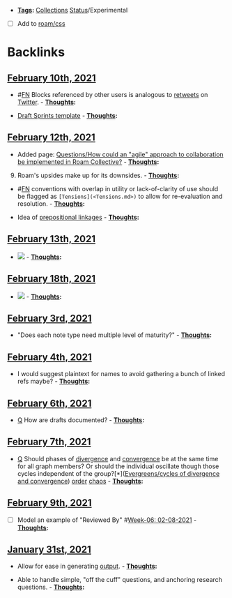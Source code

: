 - **[Tags](<Tags.md>):** [Collections](<Collections.md>) [Status](<Status.md>)/Experimental
- [ ] Add to [roam/css](<roam/css.md>)

# Backlinks
## [February 10th, 2021](<February 10th, 2021.md>)
- #[FN](<FN.md>) Blocks referenced by other users is analogous to [retweets](<retweets.md>) on [Twitter](<Twitter.md>).
        - **[Thoughts](<Thoughts.md>):**

- [Draft Sprints template](((tG1HJs2dK)))
        - **[Thoughts](<Thoughts.md>):**

## [February 12th, 2021](<February 12th, 2021.md>)
- Added page: [Questions/How could an "agile" approach to collaboration be implemented in Roam Collective?](<Questions/How could an "agile" approach to collaboration be implemented in Roam Collective?.md>)
        - **[Thoughts](<Thoughts.md>):**

9. Roam's upsides make up for its downsides.
        - **[Thoughts](<Thoughts.md>):**

- #[FN](<FN.md>) conventions with overlap in utility or lack-of-clarity of use should be flagged as `[Tensions](<Tensions.md>)` to allow for re-evaluation and resolution.
        - **[Thoughts](<Thoughts.md>):**

- Idea of [prepositional linkages](<prepositional linkages.md>)
        - **[Thoughts](<Thoughts.md>):**

## [February 13th, 2021](<February 13th, 2021.md>)
- ![](https://firebasestorage.googleapis.com/v0/b/firescript-577a2.appspot.com/o/imgs%2Fapp%2FRoam-Collective%2FtT8E6FG6Q_.png?alt=media&token=28571bd2-ae74-41de-add0-9ea8f4707a2c)
            - **[Thoughts](<Thoughts.md>):**

## [February 18th, 2021](<February 18th, 2021.md>)
- ![](https://firebasestorage.googleapis.com/v0/b/firescript-577a2.appspot.com/o/imgs%2Fapp%2FRoam-Collective%2FIF887MZQED.png?alt=media&token=b1375b75-f1dc-45b6-b4ed-c11508e4a4db)
                        - **[Thoughts](<Thoughts.md>):**

## [February 3rd, 2021](<February 3rd, 2021.md>)
- "Does each note type need multiple level of maturity?"
                - **[Thoughts](<Thoughts.md>):**

## [February 4th, 2021](<February 4th, 2021.md>)
- I would suggest plaintext for names to avoid gathering a bunch of linked refs maybe?
        - **[Thoughts](<Thoughts.md>):**

## [February 6th, 2021](<February 6th, 2021.md>)
- [Q](<Q.md>) How are drafts documented?
            - **[Thoughts](<Thoughts.md>):**

## [February 7th, 2021](<February 7th, 2021.md>)
- [Q](<Q.md>) Should phases of [divergence](<divergence.md>) and [convergence](<convergence.md>) be at the same time for all graph members? Or should the individual oscillate though those cycles independent of the group?[*]([Evergreens/cycles of divergence and convergence](<Evergreens/cycles of divergence and convergence.md>)) [order](<order.md>) [chaos](<chaos.md>)
            - **[Thoughts](<Thoughts.md>):**

## [February 9th, 2021](<February 9th, 2021.md>)
- [ ] Model an example of "Reviewed By" #[Week-06: 02-08-2021](<Week-06: 02-08-2021.md>)
                    - **[Thoughts](<Thoughts.md>):**

## [January 31st, 2021](<January 31st, 2021.md>)
- Allow for ease in generating [output](<output.md>).
            - **[Thoughts](<Thoughts.md>):**

- Able to handle simple, "off the cuff" questions, and anchoring research questions.
            - **[Thoughts](<Thoughts.md>):**


